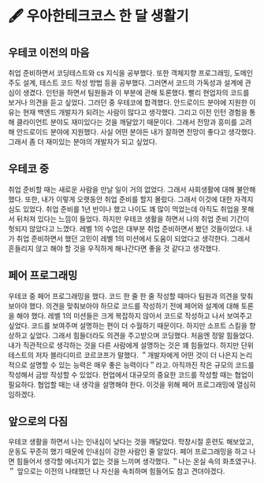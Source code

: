 # 🖋 우아한테크코스 한 달 생활기

## 우테코 이전의 마음
취업 준비하면서 코딩테스트와 cs 지식을 공부했다. 또한 객체지향 프로그래밍, 도메인 주도 설계, 테스트 코드 작성 방법 등을 공부했다. 그러면서 코드의 가독성과 설계에 관심이 생겼다. 인턴을 하면서 팀원들과 이 부분에 관해 토론했다. 빨리 현업자의 코드를 보거나 의견을 듣고 싶었다. 그러던 중 우테코에 합격했다. 안드로이드 분야에 지원한 이유는 현재 백엔드 개발자가 되려는 사람이 많다고 생각했다. 그리고 이전 인턴 경험을 통해 클라이언트 분야도 재미있다는 것을 깨달았기 때문이다. 그래서 전망과 흥미를 고려해 안드로이드 분야에 지원했다. 사실 어떤 분야든 내가 잘하면 전망이 좋다고 생각했다. 그래서 좀 더 재미있는 분야의 개발자가 되고 싶었다.

## 우테코 중
취업 준비할 때는 새로운 사람을 만날 일이 거의 없었다. 그래서 사회생활에 대해 불안해했다. 또한, 내가 이렇게 오랫동안 취업 준비를 할지 몰랐다. 그래서 이것에 대한 자격지심도 있었다. 취업 준비를 1년 반이나 했고 나이도 꽤 많이 먹었는데 아직도 취업을 못해서 뒤처져 있다는 느낌이 들었다. 하지만 우테코 생활을 하면서 나의 취업 준비 기간이 헛되지 않았다고 느꼈다. 레벨 1의 수업은 대부분 취업 준비하면서 봤던 것들이었다. 내가 취업 준비하면서 했던 고민이 레벨 1의 미션에서 도움이 되었다고 생각한다. 그래서 흔들리지 않고 해야 할 것을 우직하게 해나간다면 좋을 것 같다고 생각했다.

## 페어 프로그래밍
우테코 중 페어 프로그래밍을 했다. 코드 한 줄 한 줄 작성할 때마다 팀원과 의견을 맞춰보아야 했다. 의견을 맞춰보아야 하므로 코드를 작성하기 전에 페어와 설계에 대해 토론을 해야 했다. 레벨 1의 미션들은 크게 복잡하지 않아서 코드로 작성하고 나서 보여주고 싶었다. 코드를 보여주며 설명하는 편이 더 수월하기 때문이다. 하지만 소프트 스킬을 향상하고 싶었다. 그래서 힘들더라도 의견을 주고받으며 코딩했다. 처음엔 정말 힘들었다. 내가 직관적으로 생각하는 것을 다른 사람에게 설명하는 것은 꽤 힘들었다. 하지만 단위 테스트의 저자 블라디미르 코르코프가 말했다. ＂개발자에게 어떤 것이 더 나은지 논리적으로 설명할 수 있는 능력은 매우 좋은 능력이다＂라고.
아직까진 작은 규모의 코드를 작성해서 금방 작성할 수 있었다. 현업에서 대규모의 중요한 코드를 작성할 때는 협업이 필요하다. 협업할 때는 내 생각을 설명해야 한다. 이것을 위해 페어 프로그래밍에 열심히 임하겠다.

## 앞으로의 다짐
우테코 생활을 하면서 나는 인내심이 낮다는 것을 깨달았다. 학창시절 훈련도 해보았고, 운동도 꾸준히 했기 때문에 인내심이 강한 사람인 줄 알았다. 페어 프로그래밍을 하고 나면 힘들어서 생각할 에너지가 없는 것을 느끼며 생각했다. ＂나는 온실 속의 화초였구나.＂ 앞으로는 이전의 나태했던 나 자신을 속죄하며 힘들어도 참고 견뎌야겠다.
